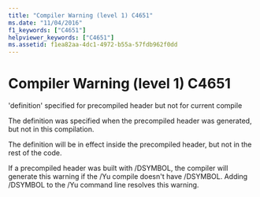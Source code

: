 ```yaml
---
title: "Compiler Warning (level 1) C4651"
ms.date: "11/04/2016"
f1_keywords: ["C4651"]
helpviewer_keywords: ["C4651"]
ms.assetid: f1ea82aa-4dc1-4972-b55a-57fdb962f0dd
---
```

# Compiler Warning (level 1) C4651

'definition' specified for precompiled header but not for current compile

The definition was specified when the precompiled header was generated, but not in this compilation.

The definition will be in effect inside the precompiled header, but not in the rest of the code.

If a precompiled header was built with /DSYMBOL, the compiler will generate this warning if the /Yu compile doesn't have /DSYMBOL.  Adding /DSYMBOL to the /Yu command line resolves this warning.